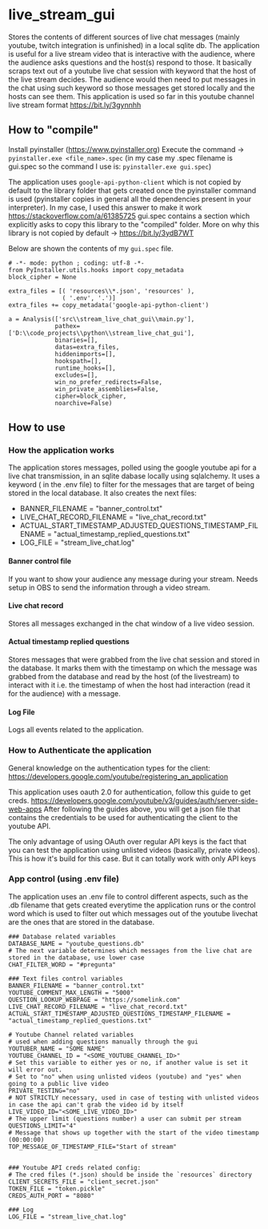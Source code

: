 # live_stream_gui
Stores the contents of different sources of live chat messages (mainly youtube, twitch integration is unfinished) in a 
local sqlite db. The application is useful for a live stream video that is interactive with the audience, where the 
audience asks questions and the host(s) respond to those. It basically scraps text out of a youtube live chat session 
with keyword that the host of the live stream decides.
The audience would then need to put messages in the chat using such keyword so those messages get stored locally and 
the hosts can see them.
This application is used so far in this youtube channel live stream format https://bit.ly/3gynnhh


## How to "compile"
Install pyinstaller (https://www.pyinstaller.org)
Execute the command -> `pyinstaller.exe <file_name>.spec`
(in my case my .spec filename is gui.spec so the command I use is: `pyinstaller.exe gui.spec`)

The application uses `google-api-python-client` which is not copied by default to the library folder that gets created 
once the pyinstaller command is used (pyinstaller copies in general all the dependencies present in your interpreter).
In my case, I used this answer to make it work https://stackoverflow.com/a/61385725
gui.spec contains a section which explicitly asks to copy this library to the "compiled" folder.
More on why this library is not copied by default -> https://bit.ly/3ydB7WT

Below are shown the contents of my `gui.spec` file.
```
# -*- mode: python ; coding: utf-8 -*-
from PyInstaller.utils.hooks import copy_metadata
block_cipher = None

extra_files = [( 'resources\\*.json', 'resources' ),
               ( '.env', '.')]
extra_files += copy_metadata('google-api-python-client')

a = Analysis(['src\\stream_live_chat_gui\\main.py'],
             pathex=['D:\\code_projects\\python\\stream_live_chat_gui'],
             binaries=[],
             datas=extra_files,
             hiddenimports=[],
             hookspath=[],
             runtime_hooks=[],
             excludes=[],
             win_no_prefer_redirects=False,
             win_private_assemblies=False,
             cipher=block_cipher,
             noarchive=False)
```

## How to use

### How the application works
The application stores messages, polled using the google youtube api for a live chat transmission, in an sqlite dabase 
locally using sqlalchemy. It uses a keyword ( in the .env file) to filter for the messages that are target of being 
stored in the local database.
It also creates the next files:
- BANNER_FILENAME = "banner_control.txt"
- LIVE_CHAT_RECORD_FILENAME = "live_chat_record.txt"
- ACTUAL_START_TIMESTAMP_ADJUSTED_QUESTIONS_TIMESTAMP_FILENAME = "actual_timestamp_replied_questions.txt"
- LOG_FILE = "stream_live_chat.log"

#### Banner control file
If you want to show your audience any message during your stream.
Needs setup in OBS to send the information through a video stream.

#### Live chat record
Stores all messages exchanged in the chat window of a live video session.

#### Actual timestamp replied questions
Stores messages that were grabbed from the live chat session and stored in the database. It marks them with the 
timestamp on which the message was grabbed from the database and read by the host (of the livestream) to interact with 
it i.e. the timestamp of when the host had interaction (read it for the audience) with a message.

#### Log File
Logs all events related to the application.

### How to Authenticate the application
General knowledge on the authentication types for the client:
https://developers.google.com/youtube/registering_an_application

This application uses oauth 2.0 for authentication, follow this guide to get creds.
https://developers.google.com/youtube/v3/guides/auth/server-side-web-apps
After following the guides above, you will get a json file that contains the credentials to be used for authenticating 
the client to the youtube API.

The only advantage of using OAuth over regular API keys is the fact that you can test the application using unlisted
videos (basically, private videos). This is how it's build for this case. But it can totally work with only API keys


### App control (using .env file)
The application uses an .env file to control different aspects, such as the .db filename that gets created everytime 
the application runs or the control word which is used to filter out which messages out of the youtube livechat are the 
ones that are stored in the database.

```
### Database related variables
DATABASE_NAME = "youtube_questions.db"
# The next variable determines which messages from the live chat are stored in the database, use lower case
CHAT_FILTER_WORD = "#pregunta"

### Text files control variables
BANNER_FILENAME = "banner_control.txt"
YOUTUBE_COMMENT_MAX_LENGTH = "5000"
QUESTION_LOOKUP_WEBPAGE = "https://somelink.com"
LIVE_CHAT_RECORD_FILENAME = "live_chat_record.txt"
ACTUAL_START_TIMESTAMP_ADJUSTED_QUESTIONS_TIMESTAMP_FILENAME = "actual_timestamp_replied_questions.txt"

# Youtube Channel related variables
# used when adding questions manually through the gui
YOUTUBER_NAME = "SOME NAME"
YOUTUBE_CHANNEL_ID = "<SOME_YOUTUBE_CHANNEL_ID>"
# Set this variable to either yes or no, if another value is set it will error out.
# Set to "no" when using unlisted videos (youtube) and "yes" when going to a public live video
PRIVATE_TESTING="no"
# NOT STRICTLY necessary, used in case of testing with unlisted videos in case the api can't grab the video id by itself
LIVE_VIDEO_ID="<SOME_LIVE_VIDEO_ID>"
# The upper limit (questions number) a user can submit per stream
QUESTIONS_LIMIT="4"
# Message that shows up together with the start of the video timestamp (00:00:00)
TOP_MESSAGE_OF_TIMESTAMP_FILE="Start of stream"


### Youtube API creds related config:
# The cred files (*.json) should be inside the `resources` directory
CLIENT_SECRETS_FILE = "client_secret.json"
TOKEN_FILE = "token.pickle"
CREDS_AUTH_PORT = "8080"

### Log
LOG_FILE = "stream_live_chat.log"
```
